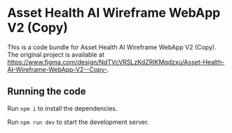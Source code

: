 
  # Asset Health AI Wireframe WebApp V2 (Copy)

  This is a code bundle for Asset Health AI Wireframe WebApp V2 (Copy). The original project is available at https://www.figma.com/design/NdTVcVRSLzKdZRIKMqdzxu/Asset-Health-AI-Wireframe-WebApp-V2--Copy-.

  ## Running the code

  Run `npm i` to install the dependencies.

  Run `npm run dev` to start the development server.
  